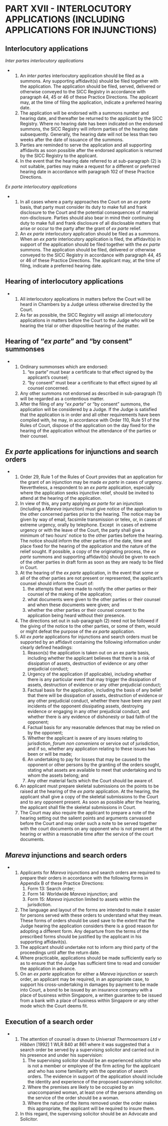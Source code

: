 # PART XVII - INTERLOCUTORY APPLICATIONS (INCLUDING APPLICATIONS FOR INJUNCTIONS)

## Interlocutory applications

_Inter partes interlocutory applications_

*   1.  An _inter partes_ interlocutory application should be filed as a summons. Any supporting affidavit(s) should be filed together with the application. The application should be filed, served, delivered or otherwise conveyed to the SICC Registry in accordance with paragraph 44, 45 or 46 of these Practice Directions. The applicant may, at the time of filing the application, indicate a preferred hearing date.
    2.  The application will be endorsed with a summons number and hearing date, and thereafter be returned to the applicant by the SICC Registry. Where no hearing date has been indicated on the endorsed summons, the SICC Registry will inform parties of the hearing date subsequently. Generally, the hearing date will not be less than two weeks after the date of issuance of the summons.
    3.  Parties are reminded to serve the application and all supporting affidavits as soon possible after the endorsed application is returned by the SICC Registry to the applicant.
    4.  In the event that the hearing date referred to at sub-paragraph (2) is not suitable, parties may make a request for a different or preferred hearing date in accordance with paragraph 102 of these Practice Directions.

_Ex parte interlocutory applications_

*   1.  In all cases where a party approaches the Court on an _ex parte_ basis, that party must consider its duty to make full and frank disclosure to the Court and the potential consequences of material non-disclosure. Parties should also bear in mind their continuing duty to make full and frank disclosure of all disclosable matters that arise or occur to the party after the grant of _ex parte_ relief.
    2.  An _ex parte_ interlocutory application should be filed as a summons. When an _ex parte_ interlocutory application is filed, the affidavit(s) in support of the application should be filed together with the _ex parte_ summons. The application should be filed, delivered or otherwise conveyed to the SICC Registry in accordance with paragraph 44, 45 or 46 of these Practice Directions. The applicant may, at the time of filing, indicate a preferred hearing date.

## Hearing of interlocutory applications

*   1.  All interlocutory applications in matters before the Court will be heard in Chambers by a Judge unless otherwise directed by the Court.
    2.  As far as possible, the SICC Registry will assign all interlocutory applications in matters before the Court to the Judge who will be hearing the trial or other dispositive hearing of the matter.

## Hearing of “_ex parte_” and “by consent” summonses

*   1.  Ordinary summonses which are endorsed:
        1.  “ex parte” must bear a certificate to that effect signed by the applicant’s counsel;
        2.  “by consent” must bear a certificate to that effect signed by all counsel concerned.
    2.  Any other summons not endorsed as described in sub-paragraph (1) will be regarded as a contentious matter.
    3.  After the filing of any “_ex parte_” or “by consent” summons, the application will be considered by a Judge. If the Judge is satisfied that the application is in order and all other requirements have been complied with, he may, in accordance with Order 110, Rule 51 of the Rules of Court, dispose of the application on the day fixed for the hearing of the application without the attendance of the parties or their counsel.

## _Ex parte_ applications for injunctions and search orders

*   1.  Order 29, Rule 1 of the Rules of Court provides that an application for the grant of an injunction may be made _ex parte_ in cases of urgency. Nevertheless, a respondent to an _ex parte_ application, especially where the application seeks injunctive relief, should be invited to attend at the hearing of the application.
    2.  In view of this, any party applying _ex parte_ for an injunction (including a _Mareva_ injunction) must give notice of the application to the other concerned parties prior to the hearing. The notice may be given by way of email, facsimile transmission or telex, or, in cases of extreme urgency, orally by telephone. Except  in cases of extreme urgency or with the leave of the Court, the party shall give a minimum of two hours’ notice to the other parties before the hearing. The notice should inform the other parties of the date, time and place fixed for the hearing of the application and the nature of the relief sought. If possible, a copy of the originating process, the _ex parte_ summons and supporting affidavit(s) should be given to each of the other parties in draft form as soon as they are ready to be filed in Court.
    3.  At the hearing of the _ex parte_ application, in the event that some or all of the other parties are not present or represented, the applicant’s counsel should inform the Court of:
        1.  the attempts that were made to notify the other parties or their counsel of the making of the application;
        2.  what documents were given to the other parties or their counsel and when these documents were given; and
        3.  whether the other parties or their counsel consent to the application being heard without their presence.
    4.  The directions set out in sub-paragraph (2) need not be followed if the giving of the notice to the other parties, or some of them, would or might defeat the purpose of the _ex parte_ application.
    5.  All _ex parte_ applications for injunctions and search orders must be supported by an affidavit containing the following information under clearly defined headings:
        1.  Reason(s) the application is taken out on an ex parte basis, including whether the applicant believes that there is a risk of dissipation of assets, destruction of evidence or any other prejudicial conduct;
        2.  Urgency of the application (if applicable), including whether there is any particular event that may trigger the dissipation of assets, destruction of evidence or any other prejudicial conduct;
        3.  Factual basis for the application, including the basis of any belief that there will be dissipation of assets, destruction of evidence or any other prejudicial conduct, whether there have been any past incidents of the opponent dissipating assets, destroying evidence or engaging in any other prejudicial conduct, and whether there is any evidence of dishonesty or bad faith of the opponent;
        4.  Factual basis for any reasonable defences that may be relied on by the opponent;
        5.  Whether the applicant is aware of any issues relating to jurisdiction, _forum non conveniens_ or service out of jurisdiction, and if so, whether any application relating to these issues has been or will be made;
        6.  An undertaking to pay for losses that may be caused to the opponent or other persons by the granting of the orders sought, stating what assets are available to meet that undertaking and to whom the assets belong; and
        7.  Any other material facts which the Court should be aware of.
    6.  An applicant must prepare skeletal submissions on the points to be raised at the hearing of the _ex parte_ application. At the hearing, the applicant shall give a copy of the skeletal submissions to the Court and to any opponent present. As soon as possible after the hearing, the applicant shall file the skeletal submissions in Court.
    7.  The Court may also require the applicant to prepare a note of the hearing setting out the salient points and arguments canvassed before the Court and may order such a note to be served together with the court documents on any opponent who is not present at the hearing or within a reasonable time after the service of the court documents.

## _Mareva_ injunctions and search orders

*   1.  Applicants for _Mareva_ injunctions and search orders are required to prepare their orders in accordance with the following forms in Appendix B of these Practice Directions:
        1.  Form 13: Search order;
        2.  Form 14: Worldwide _Mareva_ injunction; and
        3.  Form 15: _Mareva_ injunction limited to assets within the jurisdiction.
    2.  The language and layout of the forms are intended to make it easier for persons served with these orders to understand what they mean. These forms of orders should be used save to the extent that the Judge hearing the application considers there is a good reason for adopting a different form. Any departure from the terms of the prescribed forms should be justified by the applicant in his supporting affidavit(s).
    3.  The applicant should undertake not to inform any third party of the proceedings until after the return date.
    4.  Where practicable, applications should be made sufficiently early so as to ensure that the Judge has sufficient time to read and consider the application in advance.
    5.  On an _ex parte_ application for either a _Mareva_ injunction or search order, an applicant may be required, in an appropriate case, to support his cross-undertaking in damages by payment to be made into Court, a bond to be issued by an insurance company with a place of business within Singapore, a written guarantee to be issued from a bank with a place of business within Singapore or any other mode which the Court deems fit.

## Execution of a search order

*   1.  The attention of counsel is drawn to _Universal Thermosensors Ltd v Hibben_ \[1992\] 1 WLR 840 at 861 where it was suggested that a search order be served by a supervising solicitor and carried out in his presence and under his supervision:
        1.  The supervising solicitor should be an experienced solicitor who is not a member or employee of the firm acting for the applicant and who has some familiarity with the operation of search orders. The evidence in support of the application should include the identity and experience of the proposed supervising solicitor.
        2.  Where the premises are likely to be occupied by an unaccompanied woman, at least one of the persons attending on the service of the order should be a woman.
        3.  Where the nature of the items removed under the order makes this appropriate, the applicant will be required to insure them.
    2.  In this regard, the supervising solicitor should be an Advocate and Solicitor.